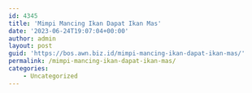 ```yaml
---
id: 4345
title: 'Mimpi Mancing Ikan Dapat Ikan Mas'
date: '2023-06-24T19:07:04+00:00'
author: admin
layout: post
guid: 'https://bos.awn.biz.id/mimpi-mancing-ikan-dapat-ikan-mas/'
permalink: /mimpi-mancing-ikan-dapat-ikan-mas/
categories:
    - Uncategorized
---
```



